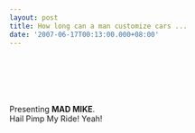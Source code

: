 ```yaml
---
layout: post
title: How long can a man customize cars ...
date: '2007-06-17T00:13:00.000+08:00'
---
```


<a onblur="try {parent.deselectBloggerImageGracefully();} catch(e) {}" href="http://1.bp.blogspot.com/_eJimuJOoqL4/RnQOhb7NhHI/AAAAAAAAAAw/AC74eY4Tjl4/s1600-h/vlcsnap-28409.png"><img style="margin: 0px auto 10px; display: block; text-align: center; cursor: pointer;" src="http://1.bp.blogspot.com/_eJimuJOoqL4/RnQOhb7NhHI/AAAAAAAAAAw/AC74eY4Tjl4/s400/vlcsnap-28409.png" alt="" id="BLOGGER_PHOTO_ID_5076698647547970674" border="0" /></a><br /><br /><a onblur="try {parent.deselectBloggerImageGracefully();} catch(e) {}" href="http://1.bp.blogspot.com/_eJimuJOoqL4/RnQOhb7NhGI/AAAAAAAAAAo/37-4Y2ot48U/s1600-h/vlcsnap-29774.png"><img style="margin: 0px auto 10px; display: block; text-align: center; cursor: pointer;" src="http://1.bp.blogspot.com/_eJimuJOoqL4/RnQOhb7NhGI/AAAAAAAAAAo/37-4Y2ot48U/s400/vlcsnap-29774.png" alt="" id="BLOGGER_PHOTO_ID_5076698647547970658" border="0" /></a><br /><br />Presenting <span style="font-weight: bold;">MAD MIKE</span>.<br />Hail Pimp My Ride! Yeah!